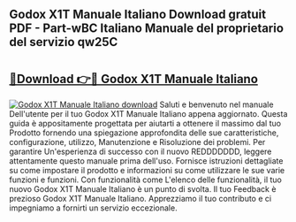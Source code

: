 ## Godox X1T Manuale Italiano Download gratuit PDF - Part-wBC Italiano Manuale del proprietario del servizio qw25C

# <h2><a href="http://dfbeci.blite.top/?on=Godox+X1T+Manuale+Italiano">🔗Download 👉🔴 Godox X1T Manuale Italiano</a></h2>

[![Godox X1T Manuale Italiano download](https://i.imgur.com/lujVjoI.png)](http://dfbeci.blite.top/?on=Godox+X1T+Manuale+Italiano)
Saluti e benvenuto nel manuale Dell'utente per il tuo Godox X1T Manuale Italiano appena aggiornato. Questa guida è appositamente progettata per aiutarti a ottenere il massimo dal tuo Prodotto fornendo una spiegazione approfondita delle sue caratteristiche, configurazione, utilizzo, Manutenzione e Risoluzione dei problemi. Per garantire Un'esperienza di successo con il nuovo REDDDDDDD, leggere attentamente questo manuale prima dell'uso. Fornisce istruzioni dettagliate su come impostare il prodotto e informazioni su come utilizzare le sue varie funzioni e funzioni. Con funzionalità come L'elenco delle funzionalità, il tuo nuovo Godox X1T Manuale Italiano è un punto di svolta. Il tuo Feedback è prezioso Godox X1T Manuale Italiano. Apprezziamo il tuo contributo e ci impegniamo a fornirti un servizio eccezionale.
